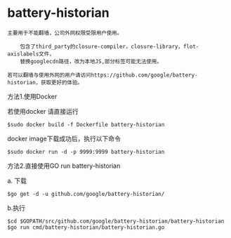 # battery-historian

	主要用于不能翻墙，公司外网权限受限用户使用。
	
		包含了third_party的closure-compiler，closure-library，flot-axislabels文件，
		替换googlecdn路径，改为本地JS,部分标签可能无法使用。
	
	若可以翻墙与使用外网的用户请访问https://github.com/google/battery-historian，获取更好的体验。


方法1.使用Docker

若使用docker 请直接运行

	$sudo docker build -f Dockerfile battery-historian

docker image下载成功后，执行以下命令 

	$sudo docker run -d -p 9999:9999 battery-historian

方法2.直接使用GO run battery-historian

a. 下载

	$go get -d -u github.com/google/battery-historian/
	
b.执行

	$cd $GOPATH/src/github.com/google/battery-historian/battery-historian
	$go run cmd/battery-historian/battery-historian.go
